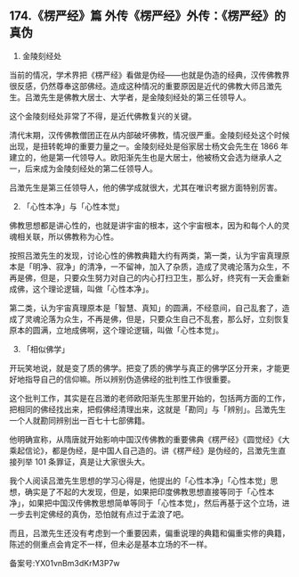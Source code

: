 ## 174.《楞严经》篇 外传《楞严经》外传：《楞严经》的真伪
1. 金陵刻经处


当前的情况，学术界把《楞严经》看做是伪经——也就是伪造的经典，汉传佛教界很反感，仍然尊奉这部佛经。造成这种情况的重要原因是近代的佛教大师吕澂先生。吕澂先生是佛教大居士、大学者，是金陵刻经处的第三任领导人。


这个金陵刻经处非常了不得，是近代佛教复兴的关键。


清代末期，汉传佛教僧团正在从内部破坏佛教，情况很严重。金陵刻经处这个时候出现，是扭转乾坤的重要力量之一。金陵刻经处是俗家居士杨文会先生在 1866 年建立的，他是第一代领导人。欧阳渐先生也是大居士，他被杨文会选为继承人之一，后来成为金陵刻经处的第二任领导人。


吕澂先生是第三任领导人，他的佛学成就很大，尤其在唯识考据方面特别厉害。


2. 「心性本净」与「心性本觉」


佛教思想都是讲心性的，也就是讲宇宙的根本，这个宇宙根本，因为和每个人的灵魂相关联，所以佛教称为心性。


按照吕澂先生的发现，讨论心性的佛教典籍大约有两类，第一类，认为宇宙真理原本是「明净、寂净」的清净，一不留神，加入了杂质，造成了灵魂沦落为众生，不再是佛，但是，只要众生努力对自己的内心打扫卫生，那么好，终究有一天会重新成佛，这个理论逻辑，叫做「心性本净」。


第二类，认为宇宙真理原本是「智慧、真知」的圆满，不经意间，自己乱套了，造成了灵魂沦落为众生，不再是佛，但是，只要众生自己不乱套，那么好，立刻恢复原本的圆满，立地成佛啊，这个理论逻辑，叫做「心性本觉」。


3. 「相似佛学」


开玩笑地说，就是变了质的佛学。把变了质的佛学与真正的佛学区分开来，才能更好地指导自己的信仰嘛。所以辨别伪造佛经的批判性工作很重要。


这个批判工作，其实是在吕澂的老师欧阳渐先生那里开始的，包括两方面的工作，把相同的佛经找出来，把假佛经清理出来，这就是「勘同」与「辨别」。吕澂先生一个人就勘同辨别出一百七十七部佛籍。


他明确宣称，从隋唐就开始影响中国汉传佛教的重要佛典《楞严经》《圆觉经》《大乘起信论》，都是伪经，是中国人自己造的。讲《楞严经》是伪经的，吕澂先生直接列举 101 条罪证，真是让大家很头大。


我个人阅读吕澂先生思想的学习心得是，他提出的「心性本净」「心性本觉」思想，确实是了不起的大发现，但是，如果把印度佛教思想直接等同于「心性本净」，如果把中国汉传佛教思想简单等同于「心性本觉」，然后再基于这个立场，进一步去判定佛经的真伪，恐怕就有点过于孟浪了吧。


而且，吕澂先生还没有考虑到一个重要因素，偏重说理的典籍和偏重实修的典籍，陈述的侧重点会肯定不一样，但未必是基本立场的不一样。


备案号:YX01vnBm3dKrM3P7w

